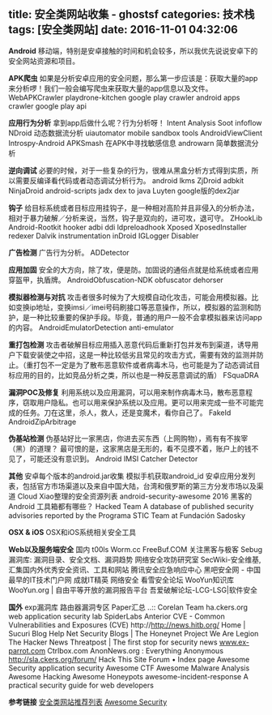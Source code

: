title: 安全类网站收集 - ghostsf
categories: 技术栈
tags: [安全类网站]
date: 2016-11-01 04:32:06
---
**Android**
移动端，特别是安卓接触的时间和机会较多，所以我优先说说安卓下的安全网站资源和项目。

**APK爬虫**
如果是分析安卓应用的安全问题，那么第一步应该是：获取大量的app来分析啰！我们一般会编写爬虫来获取大量的app信息以及文件。
WebAPKCrawler
playdrone-kitchen
google play crawler
android apps crawler
google play api

**应用行为分析**
拿到app后做什么呢？行为分析呀！
Intent Analysis
Soot infoflow
NDroid 动态数据流分析
uiautomator
mobile sandbox tools
AndroidViewClient
Introspy-Android
APKSmash 在APK中寻找敏感信息
androwarn 简单数据流分析

**逆向调试**
必要的时候，对于一些复杂的行为，很难从黑盒分析方式得到实质，所以需要反编译看代码或者动态调试分析行为。
android lkms
ZjDroid
adbkit
NinjaDroid
android-scripts
jadx dex to java
Luyten
google版的dex2jar

**钩子**
给目标系统或者目标应用挂钩子，是一种相对高阶并且非侵入的分析办法，相对于暴力破解／分析来说，当然，钩子是双向的，进可攻，退可守。
ZHookLib
Android-Rootkit
hooker
adbi
ddi
ldpreloadhook
Xposed
XposedInstaller
redexer Dalvik instrumentation
inDroid
IGLogger
Disabler

**广告检测**
广告行为分析。
ADDetector

**应用加固**
安全的大方向，除了攻，便是防。加固说的通俗点就是给系统或者应用穿盔甲，执盾牌。
AndroidObfuscation-NDK
obfuscator
dehorser

**模拟器检测与对抗**
攻击者很多时候为了大规模自动化攻击，可能会用模拟器。比如变换ip地址，变换imsi／imei号码刷接口等恶意操作，所以，模拟器的监测和防护，是一种比较重要的保护手段。毕竟，普通的用户一般不会拿模拟器来访问app的内容。
AndroidEmulatorDetection
anti-emulator

**重打包检测**
攻击者破解目标应用插入恶意代码后重新打包并发布到渠道，诱导用户下载安装使之中招，这是一种比较低劣且常见的攻击方式，需要有效的监测并防止。（重打包不一定是为了散布恶意软件或者病毒木马，也可能是为了动态调试目标应用的目的，比如竞品分析之类，所以也是一种反恶意调试的盾）
FSquaDRA

**漏洞POC及修复**
利用系统以及应用漏洞，可以用来制作病毒木马，散布恶意程序，窃取用户隐私。也可以用来保护系统以及应用。更可以用来完成一些不可能完成的任务。刀在这里，杀人，救人，还是变魔术，看你自己了。
FakeId
AndroidZipArbitrage

**伪基站检测**
伪基站好比一家黑店，你进去买东西（上网购物），焉有有不挨宰（黑）的道理？ 最可恨的是，这家黑店是无形的，看不见摸不着，账户上的钱不见了，可能还没有意识到。
Android IMSI Catcher Detector

**其他**
安卓每个版本的android.jar收集
模拟手机获取android_id
安卓应用分发列表，包括官方市场渠道以及来自中国大陆，台湾和俄罗斯的第三方分发市场以及渠道
Cloud Xiao整理的安全资源列表
android-security-awesome
2016 黑客的 Android 工具箱都有哪些？
Hacked Team
A database of published security advisories reported by the Programa STIC Team at Fundación Sadosky

**OSX & iOS**
OSX和iOS系统相关安全工具

**Web以及服务端安全**
国内
t00ls
Worm.cc
FreeBuf.COM 关注黑客与极客
Sebug漏洞库: 漏洞目录、安全文档、漏洞趋势
网络安全攻防研究室
SecWiki-安全维基,汇集国内外优秀安全资讯、工具和网站
腾讯安全应急响应中心
黑吧安全网 - 中国最早的IT技术门户网 成就IT精英 网络安全
看雪安全论坛
WooYun知识库
WooYun.org | 自由平等开放的漏洞报告平台
吾爱破解论坛-LCG-LSG|软件安全

**国外**
exp漏洞库
路由器漏洞专区
Paper汇总
..:: Corelan Team
ha.ckers.org web application security lab
SpiderLabs Anterior
CVE - Common Vulnerabilities and Exposures (CVE)
http://http://news.hitb.org/
Home | Sucuri Blog
Help Net Security
Blogs | The Honeynet Project
We Are Legion
The Hacker News
Threatpost | The first stop for security news
www.ex-parrot.com
Ctrlbox.com
AnonNews.org : Everything Anonymous
http://sla.ckers.org/forum/
Hack This Site Forum • Index page
Awesome Security
application security
Awesome CTF
Awesome Malware Analysis
Awesome Hacking
Awesome Honeypots
awesome-incident-response
A practical security guide for web developers


<!--more-->


**参考链接**
[安全类网站推荐列表][1]
[Awesome Security][2]


  [1]: http://daily.zhihu.com/story/3877456
  [2]: https://github.com/sbilly/awesome-security
